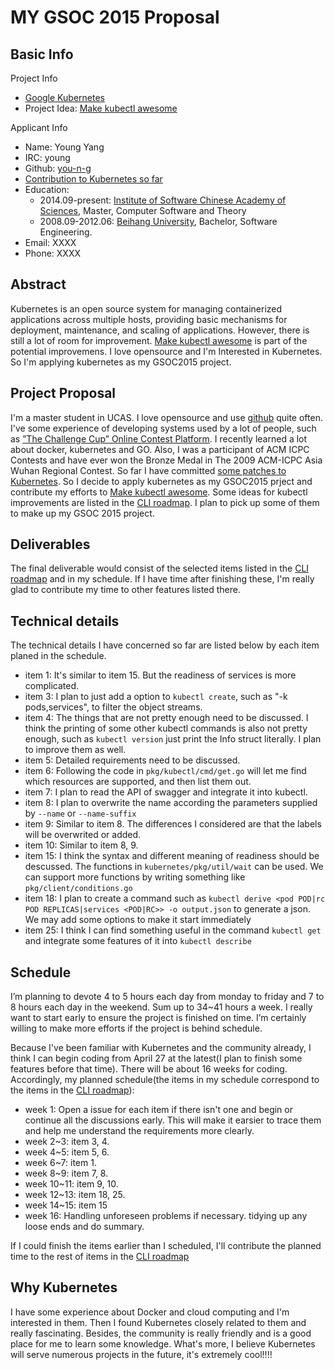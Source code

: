MY GSOC 2015 Proposal
=====================

## Basic Info
Project Info
- [Google Kubernetes](https://github.com/GoogleCloudPlatform/kubernetes/)
- Project Idea: [Make kubectl awesome](https://github.com/GoogleCloudPlatform/kubernetes/issues/5275)

Applicant Info
- Name: Young Yang
- IRC: young
- Github: [you-n-g](https://github.com/you-n-g)
- [Contribution to Kubernetes so far](https://github.com/GoogleCloudPlatform/kubernetes/commits?author=you-n-g)
- Education:
    - 2014.09-present: [Institute of Software Chinese Academy of Sciences](http://english.is.cas.cn/), Master, Computer Software and Theory
    - 2008.09-2012.06: [Beihang University](http://ev.buaa.edu.cn/), Bachelor, Software Engineering.
- Email: XXXX
- Phone: XXXX


## Abstract
Kubernetes is an open source system for managing containerized applications across multiple hosts, providing basic mechanisms for deployment, maintenance, and scaling of applications. However, there is still a lot of room for improvement. [Make kubectl awesome](https://github.com/GoogleCloudPlatform/kubernetes/issues/5275) is part of the potential improvemens. I love opensource and I'm Interested in Kubernetes. So I'm applying kubernetes as my GSOC2015 project.


## Project Proposal

I'm a master student in UCAS. I love opensource and use [github](https://github.com/you-n-g) quite often. I've some experience of developing systems used by a lot of people, such as [”The Challenge Cup” Online Contest Platform](http://www.tiaozhanbei.net/). I recently learned a lot about docker, kubernetes and GO. Also, I was a participant of ACM ICPC Contests and have ever won the Bronze Medal in The 2009 ACM-ICPC Asia Wuhan Regional Contest.  So far I have committed [some patches to Kubernetes](https://github.com/GoogleCloudPlatform/kubernetes/commits?author=you-n-g).
So I decide to apply kubernetes as my GSOC2015 prject and contribute my efforts to [Make kubectl awesome](https://github.com/GoogleCloudPlatform/kubernetes/issues/5275).  Some ideas for kubectl improvements are listed in the [CLI roadmap](https://github.com/GoogleCloudPlatform/kubernetes/blob/master/docs/cli-roadmap.md). I plan to pick up some of them to make up my GSOC 2015 project.


## Deliverables
The final deliverable would consist of the selected items listed in the [CLI roadmap](https://github.com/GoogleCloudPlatform/kubernetes/blob/master/docs/cli-roadmap.md) and in my schedule. If I have time after finishing these, I'm really glad to contribute my time to other features listed there.

## Technical details
The technical details I have concerned so far are listed below by each item planed in the schedule.
- item 1: It's similar to item 15. But the readiness of services is more complicated.
- item 3: I plan to just add a option to `kubectl create`, such as  "-k pods,services", to filter the object streams.
- item 4: The things that are not pretty enough need to be discussed. I think the printing of some other kubectl commands is also not pretty enough, such as `kubectl version` just print the Info struct literally. I plan to improve them as well.
- item 5: Detailed requirements need to be discussed.
- item 6: Following the code in `pkg/kubectl/cmd/get.go` will let me find which resources are supported, and then list them out.
- item 7: I plan to read the API of swagger and integrate it into kubectl.
- item 8: I plan to overwrite the name according the parameters supplied by `--name` or `--name-suffix`
- item 9: Similar to item 8. The differences I considered are that the labels will be overwrited or added.
- item 10: Similar to item 8, 9.
- item 15: I think the syntax and different meaning of readiness should be descussed. The functions in `kubernetes/pkg/util/wait` can be used. We can support more functions by writing something like `pkg/client/conditions.go`
- item 18: I plan to create a command such as `kubectl derive <pod POD|rc POD REPLICAS|services <POD|RC>> -o output.json`  to generate a json. We may add some options to make it start immediately
- item 25: I think I can find something useful in the command `kubectl get` and integrate some features of it into `kubectl describe`


## Schedule

I’m planning to devote 4 to 5 hours each day from monday to friday and 7 to 8 hours each day in the weekend. Sum up to 34~41 hours a week. I really want to start early to ensure the project is finished on time. I’m certainly willing to make more efforts if the project is behind schedule.

Because I've been familiar with Kubernetes and the community already, I think I can begin coding from April 27 at the latest(I plan to finish some features before that time). There will be about 16 weeks for coding. Accordingly, my planned schedule(the items in my schedule correspond to the items in the [CLI roadmap](https://github.com/GoogleCloudPlatform/kubernetes/blob/master/docs/cli-roadmap.md)):
- week 1: Open a issue for each item if there isn't one and begin or continue all the discussions early. This will make it earsier to trace them and help me understand the requirements more clearly.
- week 2~3: item 3, 4.
- week 4~5: item 5, 6. 
- week 6~7: item 1.
- week 8~9: item 7, 8.
- week 10~11: item 9, 10.
- week 12~13: item 18, 25.
- week 14~15: item 15
- week 16: Handling unforeseen problems if necessary. tidying up any loose ends and do summary.

If I could finish the items earlier than I scheduled, I'll contribute the planned time to the rest of items in the [CLI roadmap](https://github.com/GoogleCloudPlatform/kubernetes/blob/master/docs/cli-roadmap.md)

## Why Kubernetes
I have some experience about Docker and cloud computing and I'm interested in them. Then I found  Kubernetes closely related to them and really fascinating. Besides, the community is really friendly and is a good place for me to learn some knowledge. What's more, I believe Kubernetes will serve numerous projects in the future, it's extremely cool!!!!
